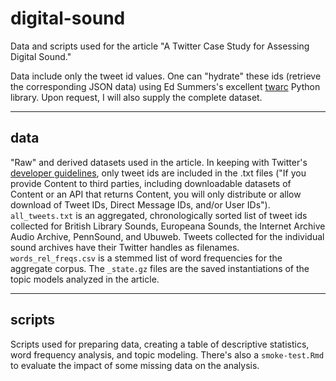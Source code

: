 # digital-sound
Data and scripts used for the article "A Twitter Case Study for Assessing Digital Sound."

Data include only the tweet id values. One can "hydrate" these ids (retrieve the corresponding JSON data) using Ed Summers's excellent [twarc](https://github.com/DocNow/twarc) Python library. Upon request, I will also supply the complete dataset.

-----

## data

"Raw" and derived datasets used in the article. In keeping with Twitter's [developer guidelines](https://developer.twitter.com/en/developer-terms/policy), only tweet ids are included in the .txt files ("If you provide Content to third parties, including downloadable datasets of Content or an API that returns Content, you will only distribute or allow download of Tweet IDs, Direct Message IDs, and/or User IDs"). `all_tweets.txt` is an aggregated, chronologically sorted list of tweet ids collected for British Library Sounds, Europeana Sounds, the Internet Archive Audio Archive, PennSound, and Ubuweb. Tweets collected for the individual sound archives have their Twitter handles as filenames. `words_rel_freqs.csv` is a stemmed list of word frequencies for the aggregate corpus. The `_state.gz` files are the saved instantiations of the topic models analyzed in the article. 

-----

## scripts
Scripts used for preparing data, creating a table of descriptive statistics, word frequency analysis, and topic modeling. There's also a `smoke-test.Rmd` to evaluate the impact of some missing data on the analysis.
